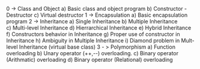 0 -> Class and Object
    a) Basic class and object program
    b) Constructor - Destructor
    c) Virtual destructor
1 -> Encapsulation
    a) Basic encapsulation program
2 -> Inheritance
    a) Single Inheritance
    b) Multiple Inheritance    
    c) Multi-level Inheritance
    d) Hierrarchical Inheritance
    e) Hybrid Inheritance
    f) Constructors behavior in Inheritance
    g) Proper use of constructor in Inheritance
    h)  Ambiguity in Multiple Inheritance
    i) Diamond problem in Mult-level Inheritance (virtual base class)
3 - > Polymorphism
    a) Function overloading
    b) Unary operator (++,--) overloading.
    c) Binary operator (Arithmatic) overloading
    d) Binary operator (Relational) overloading